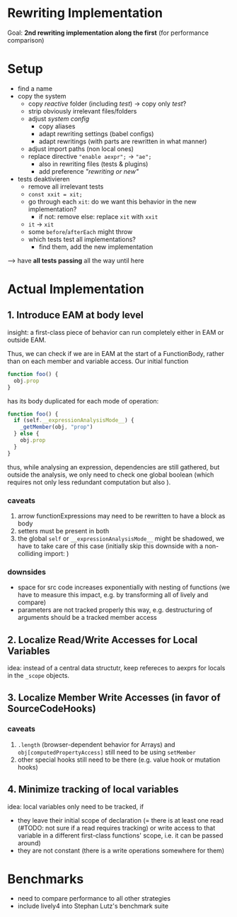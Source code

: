 # Rewriting Implementation

Goal: **2nd rewriting implementation along the first** (for performance comparison)

# Setup

- find a name
- copy the system
  - copy *reactive* folder (including *test*) -> copy only *test*?
  - strip obviously irrelevant files/folders
  - adjust *system config*
    - copy aliases
    - adapt rewriting settings (babel configs)
    - adapt rewritings (with parts are rewritten in what manner)
  - adjust import paths (non local ones)
  - replace directive `"enable aexpr";` -> `"ae";`
    - also in rewriting files (tests & plugins)
    - add preference *"rewriting or new"*
- tests deaktivieren
  - remove all irrelevant tests
  - `const xxit = xit;`
  - go through each `xit`: do we want this behavior in the new implementation?
    - if not: remove else: replace `xit` with `xxit`
  - `it` -> `xit`
  - some `before`/`afterEach` might throw
  - which tests test all implementations?
    - find them, add the new implementation

--> have **all tests passing** all the way until here

# Actual Implementation

## 1. Introduce EAM at body level

insight: a first-class piece of behavior can run completely either in EAM or outside EAM.

Thus, we can check if we are in EAM at the start of a FunctionBody, rather than on each member and variable access. Our initial function

```javascript
function foo() {
  obj.prop
}
```

has its body duplicated for each mode of operation:

```javascript
function foo() {
  if (self.__expressionAnalysisMode__) {
    _getMember(obj, "prop")
  } else {
    obj.prop
  }
}
```

thus, while analysing an expression, dependencies are still gathered, but outside the analysis, we only need to check one global boolean (which requires not only less redundant computation but also ).

### caveats

1. arrow functionExpressions may need to be rewritten to have a block as body
2. setters must be present in both
3. the global `self` or `__expressionAnalysisMode__` might be shadowed, we have to take care of this case (initially skip this downside with a non-colliding import: )

### downsides

- space for src code increases exponentially with nesting of functions (we have to measure this impact, e.g. by transforming all of lively and compare)
- parameters are not tracked properly this way, e.g. destructuring of arguments should be a tracked member access

## 2. Localize Read/Write Accesses for Local Variables

idea: instead of a central data structutr, keep refereces to aexprs for locals in the `_scope` objects.

## 3. Localize Member Write Accesses (in favor of SourceCodeHooks)

### caveats

1. `.length` (browser-dependent behavior for Arrays) and `obj[computedPropertyAccess]` still need to be using `setMember`
2. other special hooks still need to be there (e.g. value hook or mutation hooks)

## 4. Minimize tracking of local variables

idea: local variables only need to be tracked, if
- they leave their initial scope of declaration (= there is at least one read (#TODO: not sure if a read requires tracking) or write access to that variable in a different first-class functions' scope, i.e. it can be passed around)
- they are not constant (there is a write operations somewhere for them)

# Benchmarks

- need to compare performance to all other strategies
- include lively4 into Stephan Lutz's benchmark suite
